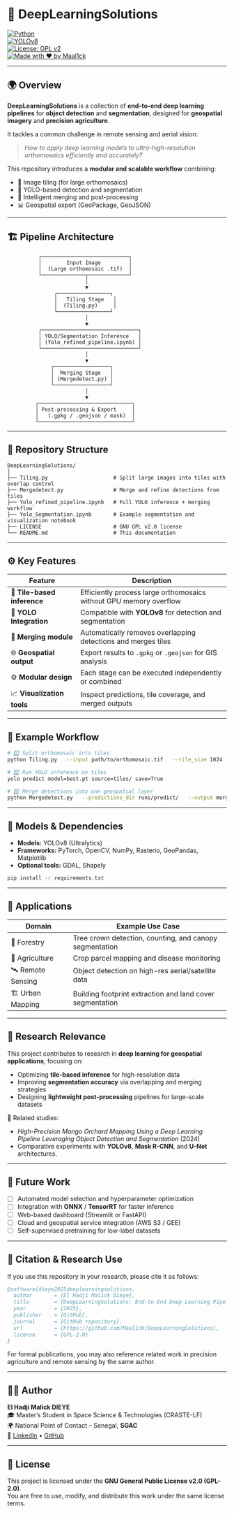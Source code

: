 # 🧠 DeepLearningSolutions

[![Python](https://img.shields.io/badge/Python-3.10%2B-blue?logo=python)](https://www.python.org/)  
[![YOLOv8](https://img.shields.io/badge/YOLOv8-Supported-yellow?logo=ultralytics)](https://github.com/ultralytics/ultralytics)  
[![License: GPL v2](https://img.shields.io/badge/License-GPLv2-green.svg)](LICENSE)  
[![Made with ❤️ by Maal1ck](https://img.shields.io/badge/Made%20with%20❤️%20by-Maal1ck-red)](https://github.com/Maal1ck)

---

## 🌍 Overview

**DeepLearningSolutions** is a collection of **end-to-end deep learning pipelines** for **object detection** and **segmentation**, designed for **geospatial imagery** and **precision agriculture**.  

It tackles a common challenge in remote sensing and aerial vision:  
> *How to apply deep learning models to ultra-high-resolution orthomosaics efficiently and accurately?*

This repository introduces a **modular and scalable workflow** combining:
- 🧩 Image tiling (for large orthomosaics)  
- 🧠 YOLO-based detection and segmentation  
- 🔄 Intelligent merging and post-processing  
- 📊 Geospatial export (GeoPackage, GeoJSON)

---

## 🏗️ Pipeline Architecture

```text
          ┌────────────────────────────┐
          │        Input Image         │
          │  (Large orthomosaic .tif)  │
          └──────────────┬─────────────┘
                         │
                         ▼
               ┌─────────────────┐
               │   Tiling Stage   │
               │  (Tiling.py)     │
               └─────────────────┘
                         │
                         ▼
          ┌───────────────────────────────┐
          │ YOLO/Segmentation Inference   │
          │ (Yolo_refined_pipeline.ipynb) │
          └───────────────────────────────┘
                         │
                         ▼
              ┌──────────────────┐
              │  Merging Stage   │
              │ (Mergedetect.py) │
              └──────────────────┘
                         │
                         ▼
         ┌──────────────────────────────┐
         │ Post-processing & Export     │
         │   (.gpkg / .geojson / mask)  │
         └──────────────────────────────┘
```

---

## 📂 Repository Structure

```
DeepLearningSolutions/
│
├── Tiling.py                     # Split large images into tiles with overlap control
├── Mergedetect.py                # Merge and refine detections from tiles
├── Yolo_refined_pipeline.ipynb   # Full YOLO inference + merging workflow
├── Yolo_Segmentation.ipynb       # Example segmentation and visualization notebook
├── LICENSE                       # GNU GPL v2.0 license
└── README.md                     # This documentation
```

---

## ⚙️ Key Features

| Feature | Description |
|----------|--------------|
| 🧱 **Tile-based inference** | Efficiently process large orthomosaics without GPU memory overflow |
| 🧠 **YOLO Integration** | Compatible with **YOLOv8** for detection and segmentation |
| 🔄 **Merging module** | Automatically removes overlapping detections and merges tiles |
| 🌐 **Geospatial output** | Export results to `.gpkg` or `.geojson` for GIS analysis |
| ⚙️ **Modular design** | Each stage can be executed independently or combined |
| 📈 **Visualization tools** | Inspect predictions, tile coverage, and merged outputs |

---

## 🧩 Example Workflow

```bash
# 1️⃣ Split orthomosaic into tiles
python Tiling.py   --input path/to/orthomosaic.tif   --tile_size 1024   --overlap 0.2

# 2️⃣ Run YOLO inference on tiles
yolo predict model=best.pt source=tiles/ save=True

# 3️⃣ Merge detections into one geospatial layer
python Mergedetect.py   --predictions_dir runs/predict/   --output merged_output.gpkg
```

---

## 🧠 Models & Dependencies

- **Models:** YOLOv8 (Ultralytics)  
- **Frameworks:** PyTorch, OpenCV, NumPy, Rasterio, GeoPandas, Matplotlib  
- **Optional tools:** GDAL, Shapely  

```bash
pip install -r requirements.txt
```

---

## 📸 Applications

| Domain | Example Use Case |
|---------|------------------|
| 🌳 Forestry | Tree crown detection, counting, and canopy segmentation |
| 🌾 Agriculture | Crop parcel mapping and disease monitoring |
| 🛰️ Remote Sensing | Object detection on high-res aerial/satellite data |
| 🏗️ Urban Mapping | Building footprint extraction and land cover segmentation |

---

## 🔬 Research Relevance

This project contributes to research in **deep learning for geospatial applications**, focusing on:

- Optimizing **tile-based inference** for high-resolution data  
- Improving **segmentation accuracy** via overlapping and merging strategies  
- Designing **lightweight post-processing** pipelines for large-scale datasets  

📄 Related studies:
- *High-Precision Mango Orchard Mapping Using a Deep Learning Pipeline Leveraging Object Detection and Segmentation* (2024)  
- Comparative experiments with **YOLOv8**, **Mask R-CNN**, and **U-Net** architectures.

---

## 🧭 Future Work

- [ ] Automated model selection and hyperparameter optimization  
- [ ] Integration with **ONNX** / **TensorRT** for faster inference  
- [ ] Web-based dashboard (Streamlit or FastAPI)  
- [ ] Cloud and geospatial service integration (AWS S3 / GEE)  
- [ ] Self-supervised pretraining for low-label datasets  

---

## 🧾 Citation & Research Use

If you use this repository in your research, please cite it as follows:

```bibtex
@software{dieye2025deeplearningsolutions,
  author       = {El Hadji Malick Dieye},
  title        = {DeepLearningSolutions: End-to-End Deep Learning Pipelines for Object Detection and Segmentation},
  year         = {2025},
  publisher    = {GitHub},
  journal      = {GitHub repository},
  url          = {https://github.com/Maal1ck/DeepLearningSolutions},
  license      = {GPL-2.0}
}
```

For formal publications, you may also reference related work in precision agriculture and remote sensing by the same author.

---

## 👨‍💻 Author

**El Hadji Malick DIEYE**  
🎓 Master’s Student in Space Science & Technologies (CRASTE-LF)  
🌍 National Point of Contact – Senegal, **SGAC**  
🔗 [LinkedIn](https://linkedin.com/in/maal1ck) • [GitHub](https://github.com/Maal1ck)

---

## 📜 License

This project is licensed under the **GNU General Public License v2.0 (GPL-2.0)**.  
You are free to use, modify, and distribute this work under the same license terms.
